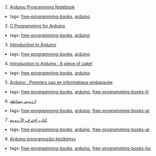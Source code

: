 1. [Arduino Programming Notebook](http://www.lulu.com/shop/brian-evans/arduino-programming-notebook/ebook/product-18598708.html)
  * tags: [free-programming-books](tags/free-programming-books.md), [arduino](tags/arduino.md)
2. [C Programming for Arduino](https://www.packtpub.com/packt/free-ebook/arduino-c-programming)
  * tags: [free-programming-books](tags/free-programming-books.md), [arduino](tags/arduino.md)
3. [Introduction to Arduino](http://playground.arduino.cc/Main/ManualsAndCurriculum)
  * tags: [free-programming-books](tags/free-programming-books.md), [arduino](tags/arduino.md)
4. [Introduction to Arduino : A piece of cake!](http://www.introtoarduino.com)
  * tags: [free-programming-books](tags/free-programming-books.md), [arduino](tags/arduino.md)
5. [Arduino : Premiers pas en informatique embarquée](http://eskimon.fr/ebook-tutoriel-arduino)
  * tags: [free-programming-books](tags/free-programming-books.md), [arduino](tags/arduino.md), [free-programming-books-fr](tags/free-programming-books-fr.md)
6. [اردوينو ببساطة](http://librebooks.org/simply-arduino/)
  * tags: [free-programming-books](tags/free-programming-books.md), [arduino](tags/arduino.md), [free-programming-books-ar](tags/free-programming-books-ar.md)
7. [كتاب احترف الأردوينو](http://www.ev-center.com/uploads/2/1/2/6/21261678/arduino.pdf)
  * tags: [free-programming-books](tags/free-programming-books.md), [arduino](tags/arduino.md), [free-programming-books-ar](tags/free-programming-books-ar.md)
8. [Arduino programozási kézikönyv](http://avr.tavir.hu)
  * tags: [free-programming-books](tags/free-programming-books.md), [arduino](tags/arduino.md), [free-programming-books-hu](tags/free-programming-books-hu.md)
